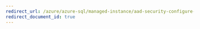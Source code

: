 ```yaml
---
redirect_url: /azure/azure-sql/managed-instance/aad-security-configure-tutorial
redirect_document_id: true
---
```

